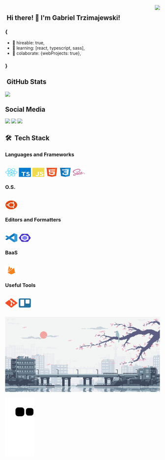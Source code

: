 <img align="right" src="https://user-images.githubusercontent.com/95551770/168335458-1aa98621-3534-4495-9916-77a7bc767a59.png" />

## &nbsp;Hi there! 👋 I'm Gabriel Trzimajewski!

### {
- 🔭 hireable: true,
- 🌱 learning: [react, typescript, sass],
- 👯 colaborate: {webProjects: true},
### }

## &nbsp;GitHub Stats
<img align="center" height="180em" src="https://github-readme-stats.vercel.app/api/top-langs/?username=Sn0wye&layout=compact&langs_count=7&theme=midnight-purple"/>




## Social Media 
<div>
  <a href="https://www.linkedin.com/in/gabriel-trzimajewski" target="_blank"><img src="https://img.shields.io/badge/-LinkedIn-%230077B5?style=for-the-badge&logo=linkedin&logoColor=white" target="_blank"></a> 
  <a href="https://instagram.com/gabtrzimajewski" target="_blank"><img src="https://img.shields.io/badge/-Instagram-%23E4405F?style=for-the-badge&logo=instagram&logoColor=white" target="_blank"></a>
  <a href = "mailto:gabrieltrz2005@gmail.com"><img src="https://img.shields.io/badge/-Gmail-%23333?style=for-the-badge&logo=gmail&logoColor=white" target="_blank"></a>
</div>

## 🛠 &nbsp;Tech Stack

### Languages and Frameworks
  <div style="display: inline_block"><br>
    <img align="center" alt="Sn0wye-React" height="30" width="40" src="https://github.com/devicons/devicon/blob/master/icons/react/react-original.svg">
    <img align="center" alt="Sn0wye-Ts" height="30" width="40" src="https://raw.githubusercontent.com/devicons/devicon/master/icons/typescript/typescript-plain.svg">
   <img align="center" alt="Sn0wye-Js" height="30" width="40" src="https://raw.githubusercontent.com/devicons/devicon/master/icons/javascript/javascript-plain.svg">
   <img align="center" alt="Sn0wye-HTML" height="30" width="40" src="https://raw.githubusercontent.com/devicons/devicon/master/icons/html5/html5-original.svg">
   <img align="center" alt="Sn0wye-CSS" height="30" width="40" src="https://raw.githubusercontent.com/devicons/devicon/master/icons/css3/css3-original.svg">
   <img align="center" alt="Sn0wye-Sass" height="30" width="40" src="https://github.com/devicons/devicon/blob/master/icons/sass/sass-original.svg">
  </div>
  
### O.S.
  <div style="display: inline_block"><br>
    <img align="center" alt="Sn0wye-Ubuntu" height="30" width="40" src="https://github.com/devicons/devicon/blob/master/icons/ubuntu/ubuntu-plain.svg">
  </div>
  
  
  
### Editors and Formatters
  <div style="display: inline_block"><br>
    <img align="center" alt="Sn0wye-Vscode" height="30" width="40" src="https://github.com/devicons/devicon/blob/master/icons/vscode/vscode-original.svg">
    <img align="center" alt="Sn0wye-Eslint" height="30" width="40" src="https://github.com/devicons/devicon/blob/master/icons/eslint/eslint-original.svg">
  </div>
  
### BaaS
  <div style="display: inline_block"><br>
    <img align="center" alt="Sn0wye-Firebase" height="30" width="40" src="https://github.com/devicons/devicon/blob/master/icons/firebase/firebase-plain.svg">
  </div>
  
### Useful Tools
  <div style="display: inline_block"><br>
    <img align="center" alt="Sn0wye-Git" height="30" width="40" src="https://github.com/devicons/devicon/blob/master/icons/git/git-original.svg">
    <img align="center" alt="Sn0wye-Trello" height="30" width="40" src="https://github.com/devicons/devicon/blob/master/icons/trello/trello-plain.svg">
  </div>
  
##
  
<div> 

  <img src="https://github.com/Sn0wye/Sn0wye/blob/main/img/Japan.gif">
  
  ![Snake animation](https://github.com/Sn0wye/Sn0wye/blob/output/github-contribution-grid-snake.svg)
  
</div>
